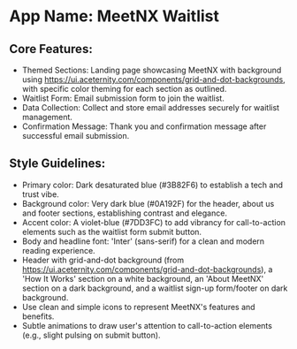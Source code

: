 # **App Name**: MeetNX Waitlist

## Core Features:

- Themed Sections: Landing page showcasing MeetNX with background using https://ui.aceternity.com/components/grid-and-dot-backgrounds, with specific color theming for each section as outlined.
- Waitlist Form: Email submission form to join the waitlist.
- Data Collection: Collect and store email addresses securely for waitlist management.
- Confirmation Message: Thank you and confirmation message after successful email submission.

## Style Guidelines:

- Primary color: Dark desaturated blue (#3B82F6) to establish a tech and trust vibe.
- Background color: Very dark blue (#0A192F) for the header, about us and footer sections, establishing contrast and elegance.
- Accent color: A violet-blue (#7DD3FC) to add vibrancy for call-to-action elements such as the waitlist form submit button.
- Body and headline font: 'Inter' (sans-serif) for a clean and modern reading experience.
- Header with grid-and-dot background (from https://ui.aceternity.com/components/grid-and-dot-backgrounds), a 'How It Works' section on a white background, an 'About MeetNX' section on a dark background, and a waitlist sign-up form/footer on dark background.
- Use clean and simple icons to represent MeetNX's features and benefits.
- Subtle animations to draw user's attention to call-to-action elements (e.g., slight pulsing on submit button).